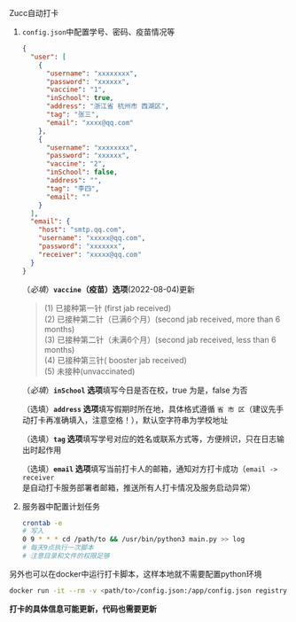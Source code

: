 Zucc自动打卡

1. `config.json`中配置学号、密码、疫苗情况等

   ```json
   {
     "user": [
       {
         "username": "xxxxxxxx",
         "password": "xxxxxx",
         "vaccine": "1",
         "inSchool": true,
         "address": "浙江省 杭州市 西湖区",
         "tag": "张三",
         "email": "xxxx@qq.com"
       },
       {
         "username": "xxxxxxxx",
         "password": "xxxxxx",
         "vaccine": "2",
         "inSchool": false,
         "address": "",
         "tag": "李四",
         "email": ""
       }
     ],
     "email": {
       "host": "smtp.qq.com",
       "username": "xxxxx@qq.com",
       "password": "xxxxxxx",
       "receiver": "xxxxx@qq.com"
     }
   }
   ```

   （*必填*）**`vaccine`（疫苗）选项**(2022-08-04)更新

   > (1) 已接种第一针 (first jab received)   
   > (2) 已接种第二针（已满6个月）(second jab received, more than 6 months)  
   > (3) 已接种第二针（未满6个月）(second jab received, less than 6 months)  
   > (4) 已接种第三针( booster jab received)  
   > (5) 未接种(unvaccinated)

   （*必填*）**`inSchool` 选项**填写今日是否在校，true 为是，false 为否

   （选填）**`address` 选项**填写假期时所在地，具体格式遵循 `省 市 区`（建议先手动打卡再准确填入，注意空格！），默认空字符串为学校地址

   （选填）**`tag` 选项**填写学号对应的姓名或联系方式等，方便辨识，只在日志输出时起作用

   （选填）**`email` 选项**填写当前打卡人的邮箱，通知对方打卡成功（`email -> receiver` 是自动打卡服务部署者邮箱，推送所有人打卡情况及服务启动异常）

2. 服务器中配置计划任务

   ```bash
   crontab -e
   # 写入
   0 9 * * * cd /path/to && /usr/bin/python3 main.py >> log
   # 每天9点执行一次脚本
   # 注意目录和文件的权限足够
   ```

另外也可以在docker中运行打卡脚本，这样本地就不需要配置python环境

```sh
docker run -it --rm -v <path/to>/config.json:/app/config.json registry.cn-shanghai.aliyuncs.com/codev/js-executor:latest
```



**打卡的具体信息可能更新，代码也需要更新**
